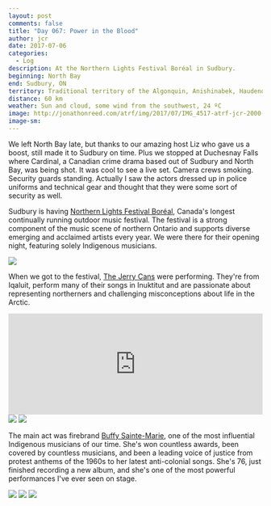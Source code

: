 ```yaml
---
layout: post
comments: false
title: "Day 067: Power in the Blood"
author: jcr
date: 2017-07-06
categories:
  - Log
description: At the Northern Lights Festival Boréal in Sudbury.
beginning: North Bay
end: Sudbury, ON
territory: Traditional territory of the Algonquin, Anishinabek, Haudenosaunee, Ojibway, Odawa and Cree
distance: 60 km
weather: Sun and cloud, some wind from the southwest, 24 ºC
image: http://jonathonreed.com/atrf/img/2017/07/IMG_4517-atrf-jcr-2000-web.jpg
image-sm:
---
```


We left North Bay late, but thanks to our amazing host Liz who gave us a boost, still made it to Sudbury on time. Plus we stopped at Duchesnay Falls where Cardinal, a Canadian crime drama based out of Sudbury and North Bay, was being shot. It was cool to see a live set. Camera crews smoking. Security guards standing. Actually I saw the actors dressed up in police uniforms and technical gear and thought that they were some sort of security as well.

Sudbury is having <a href="http://nlfb.ca" target="blank">Northern Lights Festival Boréal</a>, Canada's longest continually running outdoor music festival. The festival is a strong component of the music scene of northern Ontario and supports diverse emerging and acclaimed artists every year. We were there for their opening night, featuring solely Indigenous musicians.

<img src="http://jonathonreed.com/atrf/img/2017/07/NLFB_2017_Web-001.jpg">

When we got to the festival, <a href="http://www.thejerrycans.com" target="blank">The Jerry Cans</a> were performing. They're from Iqaluit, perform many of their songs in Inuktitut and are passionate about representing northerners and challenging misconceptions about life in the Arctic.

<iframe width="100%" height="200" scrolling="no" frameborder="no" src="https://w.soundcloud.com/player/?url=https%3A//api.soundcloud.com/tracks/280608450&amp;auto_play=false&amp;hide_related=false&amp;show_comments=true&amp;show_user=true&amp;show_reposts=false&amp;visual=true"></iframe>

<img src="http://jonathonreed.com/atrf/img/2017/07/IMG_4442-atrf-jcr-2000-web.jpg">

<img src="http://jonathonreed.com/atrf/img/2017/07/IMG_4439-atrf-jcr-2000-web.jpg">

The main act was firebrand <a href="https://en.wikipedia.org/wiki/Buffy_Sainte-Marie" target="blank">Buffy Sainte-Marie</a>, one of the most influential Indigenous musicians of our time. She's won countless awards, been covered by countless musicians, and been a leading voice of justice from protest anthems of the 1960s to her latest anti-colonial songs. She's 76, just finished recording a new album, and she's one of the most powerful performances I've ever seen on stage.

<img src="http://jonathonreed.com/atrf/img/2017/07/IMG_4475-atrf-jcr-2000-web.jpg">

<img src="http://jonathonreed.com/atrf/img/2017/07/IMG_4506-atrf-jcr-2000-web.jpg">

<img src="http://jonathonreed.com/atrf/img/2017/07/IMG_4496-atrf-jcr-2000-web.jpg">